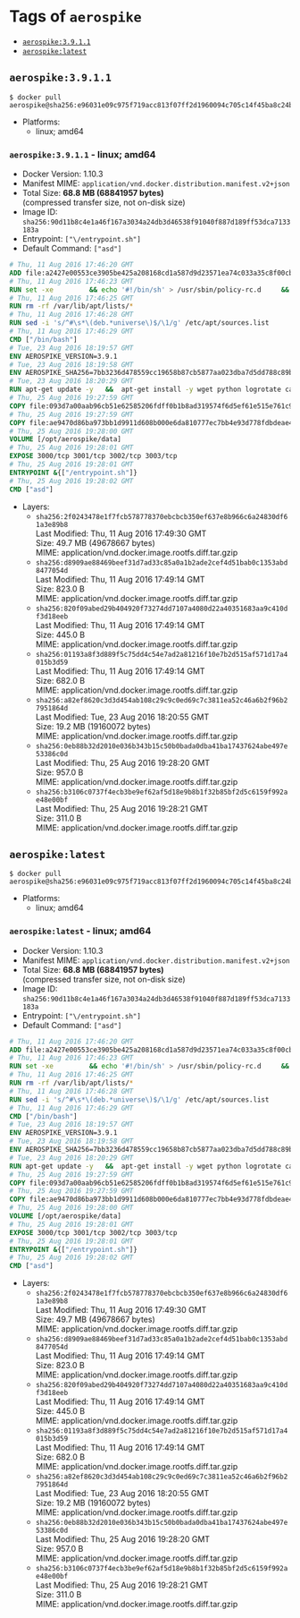 <!-- THIS FILE IS GENERATED VIA './update-tag-details.sh' -->

# Tags of `aerospike`

-	[`aerospike:3.9.1.1`](#aerospike3911)
-	[`aerospike:latest`](#aerospikelatest)

## `aerospike:3.9.1.1`

```console
$ docker pull aerospike@sha256:e96031e09c975f719acc813f07ff2d1960094c705c14f45ba8c24b69c4f59faa
```

-	Platforms:
	-	linux; amd64

### `aerospike:3.9.1.1` - linux; amd64

-	Docker Version: 1.10.3
-	Manifest MIME: `application/vnd.docker.distribution.manifest.v2+json`
-	Total Size: **68.8 MB (68841957 bytes)**  
	(compressed transfer size, not on-disk size)
-	Image ID: `sha256:90d11b8c4e1a46f167a3034a24db3d46538f91040f887d189ff53dca7133183a`
-	Entrypoint: `["\/entrypoint.sh"]`
-	Default Command: `["asd"]`

```dockerfile
# Thu, 11 Aug 2016 17:46:20 GMT
ADD file:a2427e00553ce3905be425a208168cd1a587d9d23571ea74c033a35c8f00cbc0 in /
# Thu, 11 Aug 2016 17:46:23 GMT
RUN set -xe 		&& echo '#!/bin/sh' > /usr/sbin/policy-rc.d 	&& echo 'exit 101' >> /usr/sbin/policy-rc.d 	&& chmod +x /usr/sbin/policy-rc.d 		&& dpkg-divert --local --rename --add /sbin/initctl 	&& cp -a /usr/sbin/policy-rc.d /sbin/initctl 	&& sed -i 's/^exit.*/exit 0/' /sbin/initctl 		&& echo 'force-unsafe-io' > /etc/dpkg/dpkg.cfg.d/docker-apt-speedup 		&& echo 'DPkg::Post-Invoke { "rm -f /var/cache/apt/archives/*.deb /var/cache/apt/archives/partial/*.deb /var/cache/apt/*.bin || true"; };' > /etc/apt/apt.conf.d/docker-clean 	&& echo 'APT::Update::Post-Invoke { "rm -f /var/cache/apt/archives/*.deb /var/cache/apt/archives/partial/*.deb /var/cache/apt/*.bin || true"; };' >> /etc/apt/apt.conf.d/docker-clean 	&& echo 'Dir::Cache::pkgcache ""; Dir::Cache::srcpkgcache "";' >> /etc/apt/apt.conf.d/docker-clean 		&& echo 'Acquire::Languages "none";' > /etc/apt/apt.conf.d/docker-no-languages 		&& echo 'Acquire::GzipIndexes "true"; Acquire::CompressionTypes::Order:: "gz";' > /etc/apt/apt.conf.d/docker-gzip-indexes 		&& echo 'Apt::AutoRemove::SuggestsImportant "false";' > /etc/apt/apt.conf.d/docker-autoremove-suggests
# Thu, 11 Aug 2016 17:46:25 GMT
RUN rm -rf /var/lib/apt/lists/*
# Thu, 11 Aug 2016 17:46:28 GMT
RUN sed -i 's/^#\s*\(deb.*universe\)$/\1/g' /etc/apt/sources.list
# Thu, 11 Aug 2016 17:46:29 GMT
CMD ["/bin/bash"]
# Tue, 23 Aug 2016 18:19:57 GMT
ENV AEROSPIKE_VERSION=3.9.1
# Tue, 23 Aug 2016 18:19:58 GMT
ENV AEROSPIKE_SHA256=7bb3236d478559cc19658b87cb5877aa023dba7d5dd788c89b7cf75cad3fdf89
# Tue, 23 Aug 2016 18:20:29 GMT
RUN apt-get update -y   &&  apt-get install -y wget python logrotate ca-certificates   && wget "https://www.aerospike.com/artifacts/aerospike-server-community/${AEROSPIKE_VERSION}/aerospike-server-community-${AEROSPIKE_VERSION}-ubuntu16.04.tgz" -O aerospike-server.tgz   && echo "$AEROSPIKE_SHA256 *aerospike-server.tgz" | sha256sum -c -   && mkdir aerospike   && tar xzf aerospike-server.tgz --strip-components=1 -C aerospike   && dpkg -i aerospike/aerospike-server-*.deb   && mkdir -p /var/log/aerospike/   && mkdir -p /var/run/aerospike/   && rm -rf aerospike-server.tgz aerospike /var/lib/apt/lists/*
# Thu, 25 Aug 2016 19:27:59 GMT
COPY file:093d7a00aab96cb51e62585206fdff0b1b8ad319574f6d5ef61e515e761c9c0f in /etc/aerospike/aerospike.conf
# Thu, 25 Aug 2016 19:27:59 GMT
COPY file:ae9470d86ba973bb1d9911d608b000e6da810777ec7bb4e93d778fdbdeae4501 in /entrypoint.sh
# Thu, 25 Aug 2016 19:28:00 GMT
VOLUME [/opt/aerospike/data]
# Thu, 25 Aug 2016 19:28:01 GMT
EXPOSE 3000/tcp 3001/tcp 3002/tcp 3003/tcp
# Thu, 25 Aug 2016 19:28:01 GMT
ENTRYPOINT &{["/entrypoint.sh"]}
# Thu, 25 Aug 2016 19:28:02 GMT
CMD ["asd"]
```

-	Layers:
	-	`sha256:2f0243478e1f7fcb578778370ebcbcb350ef637e8b966c6a24830df61a3e89b8`  
		Last Modified: Thu, 11 Aug 2016 17:49:30 GMT  
		Size: 49.7 MB (49678667 bytes)  
		MIME: application/vnd.docker.image.rootfs.diff.tar.gzip
	-	`sha256:d8909ae88469beef31d7ad33c85a0a1b2ade2cef4d51bab0c1353abd8477054d`  
		Last Modified: Thu, 11 Aug 2016 17:49:14 GMT  
		Size: 823.0 B  
		MIME: application/vnd.docker.image.rootfs.diff.tar.gzip
	-	`sha256:820f09abed29b404920f73274dd7107a4080d22a40351683aa9c410df3d18eeb`  
		Last Modified: Thu, 11 Aug 2016 17:49:14 GMT  
		Size: 445.0 B  
		MIME: application/vnd.docker.image.rootfs.diff.tar.gzip
	-	`sha256:01193a8f3d889f5c75dd4c54e7ad2a81216f10e7b2d515af571d17a4015b3d59`  
		Last Modified: Thu, 11 Aug 2016 17:49:14 GMT  
		Size: 682.0 B  
		MIME: application/vnd.docker.image.rootfs.diff.tar.gzip
	-	`sha256:a82ef8620c3d3d454ab108c29c9c0ed69c7c3811ea52c46a6b2f96b27951864d`  
		Last Modified: Tue, 23 Aug 2016 18:20:55 GMT  
		Size: 19.2 MB (19160072 bytes)  
		MIME: application/vnd.docker.image.rootfs.diff.tar.gzip
	-	`sha256:0eb88b32d2010e036b343b15c50b0bada0dba41ba17437624abe497e53386c0d`  
		Last Modified: Thu, 25 Aug 2016 19:28:20 GMT  
		Size: 957.0 B  
		MIME: application/vnd.docker.image.rootfs.diff.tar.gzip
	-	`sha256:b3106c0737f4ecb3be9ef62af5d18e9b8b1f32b85bf2d5c6159f992ae48e00bf`  
		Last Modified: Thu, 25 Aug 2016 19:28:21 GMT  
		Size: 311.0 B  
		MIME: application/vnd.docker.image.rootfs.diff.tar.gzip

## `aerospike:latest`

```console
$ docker pull aerospike@sha256:e96031e09c975f719acc813f07ff2d1960094c705c14f45ba8c24b69c4f59faa
```

-	Platforms:
	-	linux; amd64

### `aerospike:latest` - linux; amd64

-	Docker Version: 1.10.3
-	Manifest MIME: `application/vnd.docker.distribution.manifest.v2+json`
-	Total Size: **68.8 MB (68841957 bytes)**  
	(compressed transfer size, not on-disk size)
-	Image ID: `sha256:90d11b8c4e1a46f167a3034a24db3d46538f91040f887d189ff53dca7133183a`
-	Entrypoint: `["\/entrypoint.sh"]`
-	Default Command: `["asd"]`

```dockerfile
# Thu, 11 Aug 2016 17:46:20 GMT
ADD file:a2427e00553ce3905be425a208168cd1a587d9d23571ea74c033a35c8f00cbc0 in /
# Thu, 11 Aug 2016 17:46:23 GMT
RUN set -xe 		&& echo '#!/bin/sh' > /usr/sbin/policy-rc.d 	&& echo 'exit 101' >> /usr/sbin/policy-rc.d 	&& chmod +x /usr/sbin/policy-rc.d 		&& dpkg-divert --local --rename --add /sbin/initctl 	&& cp -a /usr/sbin/policy-rc.d /sbin/initctl 	&& sed -i 's/^exit.*/exit 0/' /sbin/initctl 		&& echo 'force-unsafe-io' > /etc/dpkg/dpkg.cfg.d/docker-apt-speedup 		&& echo 'DPkg::Post-Invoke { "rm -f /var/cache/apt/archives/*.deb /var/cache/apt/archives/partial/*.deb /var/cache/apt/*.bin || true"; };' > /etc/apt/apt.conf.d/docker-clean 	&& echo 'APT::Update::Post-Invoke { "rm -f /var/cache/apt/archives/*.deb /var/cache/apt/archives/partial/*.deb /var/cache/apt/*.bin || true"; };' >> /etc/apt/apt.conf.d/docker-clean 	&& echo 'Dir::Cache::pkgcache ""; Dir::Cache::srcpkgcache "";' >> /etc/apt/apt.conf.d/docker-clean 		&& echo 'Acquire::Languages "none";' > /etc/apt/apt.conf.d/docker-no-languages 		&& echo 'Acquire::GzipIndexes "true"; Acquire::CompressionTypes::Order:: "gz";' > /etc/apt/apt.conf.d/docker-gzip-indexes 		&& echo 'Apt::AutoRemove::SuggestsImportant "false";' > /etc/apt/apt.conf.d/docker-autoremove-suggests
# Thu, 11 Aug 2016 17:46:25 GMT
RUN rm -rf /var/lib/apt/lists/*
# Thu, 11 Aug 2016 17:46:28 GMT
RUN sed -i 's/^#\s*\(deb.*universe\)$/\1/g' /etc/apt/sources.list
# Thu, 11 Aug 2016 17:46:29 GMT
CMD ["/bin/bash"]
# Tue, 23 Aug 2016 18:19:57 GMT
ENV AEROSPIKE_VERSION=3.9.1
# Tue, 23 Aug 2016 18:19:58 GMT
ENV AEROSPIKE_SHA256=7bb3236d478559cc19658b87cb5877aa023dba7d5dd788c89b7cf75cad3fdf89
# Tue, 23 Aug 2016 18:20:29 GMT
RUN apt-get update -y   &&  apt-get install -y wget python logrotate ca-certificates   && wget "https://www.aerospike.com/artifacts/aerospike-server-community/${AEROSPIKE_VERSION}/aerospike-server-community-${AEROSPIKE_VERSION}-ubuntu16.04.tgz" -O aerospike-server.tgz   && echo "$AEROSPIKE_SHA256 *aerospike-server.tgz" | sha256sum -c -   && mkdir aerospike   && tar xzf aerospike-server.tgz --strip-components=1 -C aerospike   && dpkg -i aerospike/aerospike-server-*.deb   && mkdir -p /var/log/aerospike/   && mkdir -p /var/run/aerospike/   && rm -rf aerospike-server.tgz aerospike /var/lib/apt/lists/*
# Thu, 25 Aug 2016 19:27:59 GMT
COPY file:093d7a00aab96cb51e62585206fdff0b1b8ad319574f6d5ef61e515e761c9c0f in /etc/aerospike/aerospike.conf
# Thu, 25 Aug 2016 19:27:59 GMT
COPY file:ae9470d86ba973bb1d9911d608b000e6da810777ec7bb4e93d778fdbdeae4501 in /entrypoint.sh
# Thu, 25 Aug 2016 19:28:00 GMT
VOLUME [/opt/aerospike/data]
# Thu, 25 Aug 2016 19:28:01 GMT
EXPOSE 3000/tcp 3001/tcp 3002/tcp 3003/tcp
# Thu, 25 Aug 2016 19:28:01 GMT
ENTRYPOINT &{["/entrypoint.sh"]}
# Thu, 25 Aug 2016 19:28:02 GMT
CMD ["asd"]
```

-	Layers:
	-	`sha256:2f0243478e1f7fcb578778370ebcbcb350ef637e8b966c6a24830df61a3e89b8`  
		Last Modified: Thu, 11 Aug 2016 17:49:30 GMT  
		Size: 49.7 MB (49678667 bytes)  
		MIME: application/vnd.docker.image.rootfs.diff.tar.gzip
	-	`sha256:d8909ae88469beef31d7ad33c85a0a1b2ade2cef4d51bab0c1353abd8477054d`  
		Last Modified: Thu, 11 Aug 2016 17:49:14 GMT  
		Size: 823.0 B  
		MIME: application/vnd.docker.image.rootfs.diff.tar.gzip
	-	`sha256:820f09abed29b404920f73274dd7107a4080d22a40351683aa9c410df3d18eeb`  
		Last Modified: Thu, 11 Aug 2016 17:49:14 GMT  
		Size: 445.0 B  
		MIME: application/vnd.docker.image.rootfs.diff.tar.gzip
	-	`sha256:01193a8f3d889f5c75dd4c54e7ad2a81216f10e7b2d515af571d17a4015b3d59`  
		Last Modified: Thu, 11 Aug 2016 17:49:14 GMT  
		Size: 682.0 B  
		MIME: application/vnd.docker.image.rootfs.diff.tar.gzip
	-	`sha256:a82ef8620c3d3d454ab108c29c9c0ed69c7c3811ea52c46a6b2f96b27951864d`  
		Last Modified: Tue, 23 Aug 2016 18:20:55 GMT  
		Size: 19.2 MB (19160072 bytes)  
		MIME: application/vnd.docker.image.rootfs.diff.tar.gzip
	-	`sha256:0eb88b32d2010e036b343b15c50b0bada0dba41ba17437624abe497e53386c0d`  
		Last Modified: Thu, 25 Aug 2016 19:28:20 GMT  
		Size: 957.0 B  
		MIME: application/vnd.docker.image.rootfs.diff.tar.gzip
	-	`sha256:b3106c0737f4ecb3be9ef62af5d18e9b8b1f32b85bf2d5c6159f992ae48e00bf`  
		Last Modified: Thu, 25 Aug 2016 19:28:21 GMT  
		Size: 311.0 B  
		MIME: application/vnd.docker.image.rootfs.diff.tar.gzip
